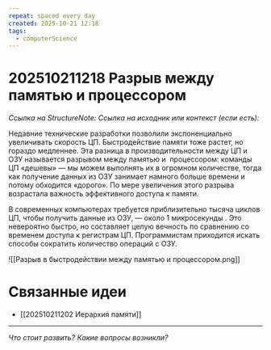 ```yaml
---
repeat: spaced every day
created: 2025-10-21 12:18
tags:
  - computerScience
---
```

# 202510211218 Разрыв между памятью и процессором

*Ссылка на StructureNote:*
*Ссылка на исходник или контекст (если есть):*

Недавние технические разработки позволили экспоненциально увеличивать скорость ЦП. Быстродействие памяти тоже растет, но гораздо медленнее. Эта разница в производительности между ЦП и ОЗУ называется разрывом между памятью и  процессором: команды ЦП «дешевы» — мы можем выполнять их в огромном количестве, тогда как получение данных из ОЗУ занимает намного больше времени и потому обходится «дорого». По мере увеличения этого разрыва возрастала важность эффективного доступа к памяти.

В современных компьютерах требуется приблизительно тысяча циклов ЦП, чтобы получить данные из ОЗУ, — около 1 микросекунды . Это невероятно быстро, но составляет целую вечность по сравнению со временем доступа к регистрам ЦП. Программистам приходится искать способы сократить количество операций с ОЗУ.

![[Разрыв в быстродействии между памятью и процессором.png]]

# Связанные идеи

- [[202510211202 Иерархия памяти]]

---

*Что стоит развить? Какие вопросы возникли?*
